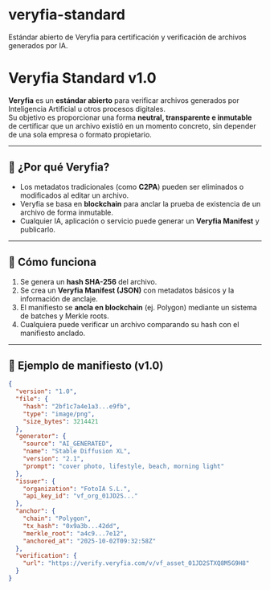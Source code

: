 # veryfia-standard
Estándar abierto de Veryfia para certificación y verificación de archivos generados por IA.
# Veryfia Standard v1.0

**Veryfia** es un **estándar abierto** para verificar archivos generados por Inteligencia Artificial u otros procesos digitales.  
Su objetivo es proporcionar una forma **neutral, transparente e inmutable** de certificar que un archivo existió en un momento concreto, sin depender de una sola empresa o formato propietario.

---

## 🔹 ¿Por qué Veryfia?
- Los metadatos tradicionales (como **C2PA**) pueden ser eliminados o modificados al editar un archivo.  
- Veryfia se basa en **blockchain** para anclar la prueba de existencia de un archivo de forma inmutable.  
- Cualquier IA, aplicación o servicio puede generar un **Veryfia Manifest** y publicarlo.

---

## 🔹 Cómo funciona
1. Se genera un **hash SHA-256** del archivo.  
2. Se crea un **Veryfia Manifest (JSON)** con metadatos básicos y la información de anclaje.  
3. El manifiesto se **ancla en blockchain** (ej. Polygon) mediante un sistema de batches y Merkle roots.  
4. Cualquiera puede verificar un archivo comparando su hash con el manifiesto anclado.  

---

## 🔹 Ejemplo de manifiesto (v1.0)

```json
{
  "version": "1.0",
  "file": {
    "hash": "2bf1c7a4e1a3...e9fb",
    "type": "image/png",
    "size_bytes": 3214421
  },
  "generator": {
    "source": "AI_GENERATED",
    "name": "Stable Diffusion XL",
    "version": "2.1",
    "prompt": "cover photo, lifestyle, beach, morning light"
  },
  "issuer": {
    "organization": "FotoIA S.L.",
    "api_key_id": "vf_org_01JD2S..."
  },
  "anchor": {
    "chain": "Polygon",
    "tx_hash": "0x9a3b...42dd",
    "merkle_root": "a4c9...7e12",
    "anchored_at": "2025-10-02T09:32:58Z"
  },
  "verification": {
    "url": "https://verify.veryfia.com/v/vf_asset_01JD2STXQ8M5G9H8"
  }
}
